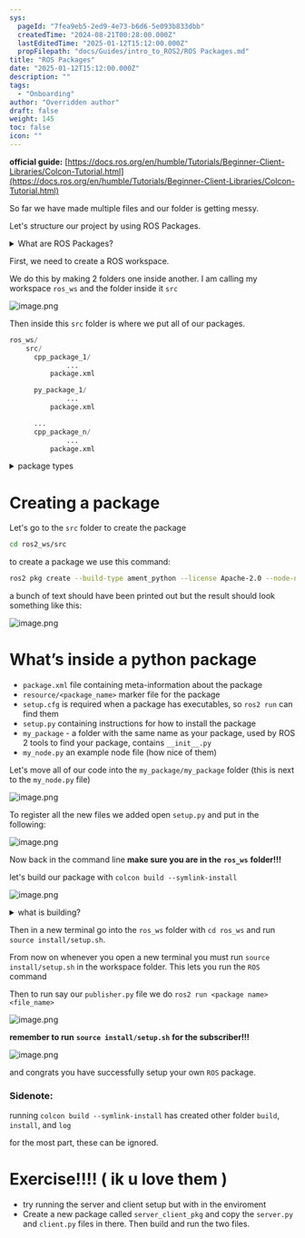 ```yaml
---
sys:
  pageId: "7fea9eb5-2ed9-4e73-b6d6-5e093b833dbb"
  createdTime: "2024-08-21T00:28:00.000Z"
  lastEditedTime: "2025-01-12T15:12:00.000Z"
  propFilepath: "docs/Guides/intro_to_ROS2/ROS Packages.md"
title: "ROS Packages"
date: "2025-01-12T15:12:00.000Z"
description: ""
tags:
  - "Onboarding"
author: "Overridden author"
draft: false
weight: 145
toc: false
icon: ""
---
```


**official guide:** [https://docs.ros.org/en/humble/Tutorials/Beginner-Client-Libraries/Colcon-Tutorial.html](https://docs.ros.org/en/humble/Tutorials/Beginner-Client-Libraries/Colcon-Tutorial.html)

So far we have made multiple files and our folder is getting messy.

Let's structure our project by using ROS Packages.

<details>

<summary>What are ROS Packages?</summary>

ROS Packages are, as the name implies, packages of code that are highly sharable between ROS developers.

They consist of a folder, `package.xml` file, and source code

```python
      cpp_package_1/
		      ... imagine much code files here ..
          package.xml
```

</details>

First, we need to create a ROS workspace.

We do this by making 2 folders one inside another. I am calling my workspace `ros_ws` and the folder inside it `src`

![image.png](https://prod-files-secure.s3.us-west-2.amazonaws.com/d518164a-d88e-44d1-a4ee-3adb3bd8bce0/70706947-fd18-4537-a67b-e12946812d31/image.png?X-Amz-Algorithm=AWS4-HMAC-SHA256&X-Amz-Content-Sha256=UNSIGNED-PAYLOAD&X-Amz-Credential=ASIAZI2LB4666UFRQSIZ%2F20250414%2Fus-west-2%2Fs3%2Faws4_request&X-Amz-Date=20250414T230806Z&X-Amz-Expires=3600&X-Amz-Security-Token=IQoJb3JpZ2luX2VjEJf%2F%2F%2F%2F%2F%2F%2F%2F%2F%2FwEaCXVzLXdlc3QtMiJIMEYCIQDjZJXPJMQbED0uT00Em8boC4HaZXoz2vModdaG9ZuC7QIhAKp9fvapxd9kVN5e21OV6NE%2Fc5%2BjTPe7BphBCcLjUvhvKv8DCCAQABoMNjM3NDIzMTgzODA1IgwHAf8VE6QAqI7aDeYq3AM2vZmdjWOsu0eIl%2F3YDbTvatU%2FWXYGE8nFUi2%2BcrmSLcOLHfgIKAZYNEhzrNBTH6b7zYauW%2FL8N9is78Q%2BBq%2FlTlqsh1%2Bpw3rgUBZs7NP5ddaWr54IdeFqpso63ijfgo9cYRpKCxn0u83LnFL9Z5m%2B6JH9gCZQU7DzCrHqHQwSZDz3qLshrcCb6JtyLiacr9taMNXfwKpZhgeCUcGtcyGeyN1n8UcgE2c2RD46fbTvsJ1bjpHCyhJAFT5x5pEwUU4NxJ%2BDT%2FXtyzZCSP2UIxQcEYYZw7s6uO38fyMMHeeC3Bn26RrCGKX53vT1oZlDwwKH9vqA7jk9EE7TPLfH7oCif%2FVyQnU6gYTAPAtVQbYWheURZMwwsxHLdu8y8lXwAD9oHJU8thjI7HB659sS8zwqlnOf3v6waMykTKv71UACBzbCQ%2F3FVyGcHpSHe%2BKl85xvI7hjOvDgQPuyzSarGI6n2mLjDXFTKU%2FIDBcjFq%2Fyb%2BpuWaVX6pK8Ww4Tpn8TpcE5v8aOEByU76qlmO6fznkPSYD1nnBkC2AJxFCLEZQPvrv%2FNbV14%2BiYW%2FrIUHiwGxwo%2FycI%2F4pToo8r%2FK8FlMZzj%2B37tdBo9qjHtveFR7TawvUk7c%2FRhRsRCg7cmTDIm%2Fa%2FBjqkASYRGIJdFTqHXLugclQ04pm%2ByG73Z5Np6OrGs5rkxozqZeagsw%2BomXtlvEzL5atNSXai2omRB4qY%2BA5gLvkjgwNgkHiMkzbrDdfmHIPjUJXPtDasjtqohgQfeiaaWkBC1wd56dBsbGS9nvpHkQxRw8AsdvDcTOnh%2FnO7npxv2h2WHs7DhTxSMoSsttQj%2Fm8Jy3S671ieC4DIJaamkseTPu4%2B7Oqu&X-Amz-Signature=300937bafefe0b1d3d34c7b8caf36626d20e234bda0f4d3c3ac627159024ff0e&X-Amz-SignedHeaders=host&x-id=GetObject)

Then inside this `src` folder is where we put all of our packages.

```python
ros_ws/
    src/
      cpp_package_1/
		      ...
          package.xml

      py_package_1/
		      ...
          package.xml

      ...
      cpp_package_n/
		      ...
          package.xml

```

<details>

<summary>package types</summary>

packages can be either `C++` or python.

the intern file structure is different for each but for this guide we will stick to creating python packages

</details>

# Creating a package

Let's go to the `src` folder to create the package

```bash
cd ros2_ws/src
```

to create a package we use this command:

```bash
ros2 pkg create --build-type ament_python --license Apache-2.0 --node-name my_node my_package
```

a bunch of text should have been printed out but the result should look something like this:

![image.png](https://prod-files-secure.s3.us-west-2.amazonaws.com/d518164a-d88e-44d1-a4ee-3adb3bd8bce0/e6cf1e3f-8512-4a3e-b131-079f800bf3e8/image.png?X-Amz-Algorithm=AWS4-HMAC-SHA256&X-Amz-Content-Sha256=UNSIGNED-PAYLOAD&X-Amz-Credential=ASIAZI2LB4666UFRQSIZ%2F20250414%2Fus-west-2%2Fs3%2Faws4_request&X-Amz-Date=20250414T230806Z&X-Amz-Expires=3600&X-Amz-Security-Token=IQoJb3JpZ2luX2VjEJf%2F%2F%2F%2F%2F%2F%2F%2F%2F%2FwEaCXVzLXdlc3QtMiJIMEYCIQDjZJXPJMQbED0uT00Em8boC4HaZXoz2vModdaG9ZuC7QIhAKp9fvapxd9kVN5e21OV6NE%2Fc5%2BjTPe7BphBCcLjUvhvKv8DCCAQABoMNjM3NDIzMTgzODA1IgwHAf8VE6QAqI7aDeYq3AM2vZmdjWOsu0eIl%2F3YDbTvatU%2FWXYGE8nFUi2%2BcrmSLcOLHfgIKAZYNEhzrNBTH6b7zYauW%2FL8N9is78Q%2BBq%2FlTlqsh1%2Bpw3rgUBZs7NP5ddaWr54IdeFqpso63ijfgo9cYRpKCxn0u83LnFL9Z5m%2B6JH9gCZQU7DzCrHqHQwSZDz3qLshrcCb6JtyLiacr9taMNXfwKpZhgeCUcGtcyGeyN1n8UcgE2c2RD46fbTvsJ1bjpHCyhJAFT5x5pEwUU4NxJ%2BDT%2FXtyzZCSP2UIxQcEYYZw7s6uO38fyMMHeeC3Bn26RrCGKX53vT1oZlDwwKH9vqA7jk9EE7TPLfH7oCif%2FVyQnU6gYTAPAtVQbYWheURZMwwsxHLdu8y8lXwAD9oHJU8thjI7HB659sS8zwqlnOf3v6waMykTKv71UACBzbCQ%2F3FVyGcHpSHe%2BKl85xvI7hjOvDgQPuyzSarGI6n2mLjDXFTKU%2FIDBcjFq%2Fyb%2BpuWaVX6pK8Ww4Tpn8TpcE5v8aOEByU76qlmO6fznkPSYD1nnBkC2AJxFCLEZQPvrv%2FNbV14%2BiYW%2FrIUHiwGxwo%2FycI%2F4pToo8r%2FK8FlMZzj%2B37tdBo9qjHtveFR7TawvUk7c%2FRhRsRCg7cmTDIm%2Fa%2FBjqkASYRGIJdFTqHXLugclQ04pm%2ByG73Z5Np6OrGs5rkxozqZeagsw%2BomXtlvEzL5atNSXai2omRB4qY%2BA5gLvkjgwNgkHiMkzbrDdfmHIPjUJXPtDasjtqohgQfeiaaWkBC1wd56dBsbGS9nvpHkQxRw8AsdvDcTOnh%2FnO7npxv2h2WHs7DhTxSMoSsttQj%2Fm8Jy3S671ieC4DIJaamkseTPu4%2B7Oqu&X-Amz-Signature=697d648782b321758929774ed899f77a2d42b11086a005ab768b7872dbebaabf&X-Amz-SignedHeaders=host&x-id=GetObject)

# What’s inside a python package

- `package.xml` file containing meta-information about the package
- `resource/<package_name>` marker file for the package
- `setup.cfg` is required when a package has executables, so `ros2 run` can find them
- `setup.py` containing instructions for how to install the package
- `my_package` - a folder with the same name as your package, used by ROS 2 tools to find your package, contains `__init__.py`
- `my_node.py` an example node file (how nice of them)

Let's move all of our code into the `my_package/my_package` folder (this is next to the `my_node.py` file)

![image.png](https://prod-files-secure.s3.us-west-2.amazonaws.com/d518164a-d88e-44d1-a4ee-3adb3bd8bce0/9ce58f11-0da9-4d3e-b86d-506a9685d378/image.png?X-Amz-Algorithm=AWS4-HMAC-SHA256&X-Amz-Content-Sha256=UNSIGNED-PAYLOAD&X-Amz-Credential=ASIAZI2LB4666UFRQSIZ%2F20250414%2Fus-west-2%2Fs3%2Faws4_request&X-Amz-Date=20250414T230806Z&X-Amz-Expires=3600&X-Amz-Security-Token=IQoJb3JpZ2luX2VjEJf%2F%2F%2F%2F%2F%2F%2F%2F%2F%2FwEaCXVzLXdlc3QtMiJIMEYCIQDjZJXPJMQbED0uT00Em8boC4HaZXoz2vModdaG9ZuC7QIhAKp9fvapxd9kVN5e21OV6NE%2Fc5%2BjTPe7BphBCcLjUvhvKv8DCCAQABoMNjM3NDIzMTgzODA1IgwHAf8VE6QAqI7aDeYq3AM2vZmdjWOsu0eIl%2F3YDbTvatU%2FWXYGE8nFUi2%2BcrmSLcOLHfgIKAZYNEhzrNBTH6b7zYauW%2FL8N9is78Q%2BBq%2FlTlqsh1%2Bpw3rgUBZs7NP5ddaWr54IdeFqpso63ijfgo9cYRpKCxn0u83LnFL9Z5m%2B6JH9gCZQU7DzCrHqHQwSZDz3qLshrcCb6JtyLiacr9taMNXfwKpZhgeCUcGtcyGeyN1n8UcgE2c2RD46fbTvsJ1bjpHCyhJAFT5x5pEwUU4NxJ%2BDT%2FXtyzZCSP2UIxQcEYYZw7s6uO38fyMMHeeC3Bn26RrCGKX53vT1oZlDwwKH9vqA7jk9EE7TPLfH7oCif%2FVyQnU6gYTAPAtVQbYWheURZMwwsxHLdu8y8lXwAD9oHJU8thjI7HB659sS8zwqlnOf3v6waMykTKv71UACBzbCQ%2F3FVyGcHpSHe%2BKl85xvI7hjOvDgQPuyzSarGI6n2mLjDXFTKU%2FIDBcjFq%2Fyb%2BpuWaVX6pK8Ww4Tpn8TpcE5v8aOEByU76qlmO6fznkPSYD1nnBkC2AJxFCLEZQPvrv%2FNbV14%2BiYW%2FrIUHiwGxwo%2FycI%2F4pToo8r%2FK8FlMZzj%2B37tdBo9qjHtveFR7TawvUk7c%2FRhRsRCg7cmTDIm%2Fa%2FBjqkASYRGIJdFTqHXLugclQ04pm%2ByG73Z5Np6OrGs5rkxozqZeagsw%2BomXtlvEzL5atNSXai2omRB4qY%2BA5gLvkjgwNgkHiMkzbrDdfmHIPjUJXPtDasjtqohgQfeiaaWkBC1wd56dBsbGS9nvpHkQxRw8AsdvDcTOnh%2FnO7npxv2h2WHs7DhTxSMoSsttQj%2Fm8Jy3S671ieC4DIJaamkseTPu4%2B7Oqu&X-Amz-Signature=df1819b7cd11bea64d859c1d73bec9a81e9517ecb2af91ff4c63b896d97d5665&X-Amz-SignedHeaders=host&x-id=GetObject)

To register all the new files we added open `setup.py` and put in the following:

![image.png](https://prod-files-secure.s3.us-west-2.amazonaws.com/d518164a-d88e-44d1-a4ee-3adb3bd8bce0/1cd7c262-4cae-4496-9d75-c178537d24a2/image.png?X-Amz-Algorithm=AWS4-HMAC-SHA256&X-Amz-Content-Sha256=UNSIGNED-PAYLOAD&X-Amz-Credential=ASIAZI2LB4666UFRQSIZ%2F20250414%2Fus-west-2%2Fs3%2Faws4_request&X-Amz-Date=20250414T230806Z&X-Amz-Expires=3600&X-Amz-Security-Token=IQoJb3JpZ2luX2VjEJf%2F%2F%2F%2F%2F%2F%2F%2F%2F%2FwEaCXVzLXdlc3QtMiJIMEYCIQDjZJXPJMQbED0uT00Em8boC4HaZXoz2vModdaG9ZuC7QIhAKp9fvapxd9kVN5e21OV6NE%2Fc5%2BjTPe7BphBCcLjUvhvKv8DCCAQABoMNjM3NDIzMTgzODA1IgwHAf8VE6QAqI7aDeYq3AM2vZmdjWOsu0eIl%2F3YDbTvatU%2FWXYGE8nFUi2%2BcrmSLcOLHfgIKAZYNEhzrNBTH6b7zYauW%2FL8N9is78Q%2BBq%2FlTlqsh1%2Bpw3rgUBZs7NP5ddaWr54IdeFqpso63ijfgo9cYRpKCxn0u83LnFL9Z5m%2B6JH9gCZQU7DzCrHqHQwSZDz3qLshrcCb6JtyLiacr9taMNXfwKpZhgeCUcGtcyGeyN1n8UcgE2c2RD46fbTvsJ1bjpHCyhJAFT5x5pEwUU4NxJ%2BDT%2FXtyzZCSP2UIxQcEYYZw7s6uO38fyMMHeeC3Bn26RrCGKX53vT1oZlDwwKH9vqA7jk9EE7TPLfH7oCif%2FVyQnU6gYTAPAtVQbYWheURZMwwsxHLdu8y8lXwAD9oHJU8thjI7HB659sS8zwqlnOf3v6waMykTKv71UACBzbCQ%2F3FVyGcHpSHe%2BKl85xvI7hjOvDgQPuyzSarGI6n2mLjDXFTKU%2FIDBcjFq%2Fyb%2BpuWaVX6pK8Ww4Tpn8TpcE5v8aOEByU76qlmO6fznkPSYD1nnBkC2AJxFCLEZQPvrv%2FNbV14%2BiYW%2FrIUHiwGxwo%2FycI%2F4pToo8r%2FK8FlMZzj%2B37tdBo9qjHtveFR7TawvUk7c%2FRhRsRCg7cmTDIm%2Fa%2FBjqkASYRGIJdFTqHXLugclQ04pm%2ByG73Z5Np6OrGs5rkxozqZeagsw%2BomXtlvEzL5atNSXai2omRB4qY%2BA5gLvkjgwNgkHiMkzbrDdfmHIPjUJXPtDasjtqohgQfeiaaWkBC1wd56dBsbGS9nvpHkQxRw8AsdvDcTOnh%2FnO7npxv2h2WHs7DhTxSMoSsttQj%2Fm8Jy3S671ieC4DIJaamkseTPu4%2B7Oqu&X-Amz-Signature=4d7dfd18946497daa845bb581935948a09bd7059c313a5f09620e073d7ffa293&X-Amz-SignedHeaders=host&x-id=GetObject)

Now back in the command line **make sure you are in the** **`ros_ws`** **folder!!!**

let's build our package with `colcon build --symlink-install`

![image.png](https://prod-files-secure.s3.us-west-2.amazonaws.com/d518164a-d88e-44d1-a4ee-3adb3bd8bce0/2f2a0d27-b173-48fd-b189-5f5c0ce65619/image.png?X-Amz-Algorithm=AWS4-HMAC-SHA256&X-Amz-Content-Sha256=UNSIGNED-PAYLOAD&X-Amz-Credential=ASIAZI2LB4666UFRQSIZ%2F20250414%2Fus-west-2%2Fs3%2Faws4_request&X-Amz-Date=20250414T230806Z&X-Amz-Expires=3600&X-Amz-Security-Token=IQoJb3JpZ2luX2VjEJf%2F%2F%2F%2F%2F%2F%2F%2F%2F%2FwEaCXVzLXdlc3QtMiJIMEYCIQDjZJXPJMQbED0uT00Em8boC4HaZXoz2vModdaG9ZuC7QIhAKp9fvapxd9kVN5e21OV6NE%2Fc5%2BjTPe7BphBCcLjUvhvKv8DCCAQABoMNjM3NDIzMTgzODA1IgwHAf8VE6QAqI7aDeYq3AM2vZmdjWOsu0eIl%2F3YDbTvatU%2FWXYGE8nFUi2%2BcrmSLcOLHfgIKAZYNEhzrNBTH6b7zYauW%2FL8N9is78Q%2BBq%2FlTlqsh1%2Bpw3rgUBZs7NP5ddaWr54IdeFqpso63ijfgo9cYRpKCxn0u83LnFL9Z5m%2B6JH9gCZQU7DzCrHqHQwSZDz3qLshrcCb6JtyLiacr9taMNXfwKpZhgeCUcGtcyGeyN1n8UcgE2c2RD46fbTvsJ1bjpHCyhJAFT5x5pEwUU4NxJ%2BDT%2FXtyzZCSP2UIxQcEYYZw7s6uO38fyMMHeeC3Bn26RrCGKX53vT1oZlDwwKH9vqA7jk9EE7TPLfH7oCif%2FVyQnU6gYTAPAtVQbYWheURZMwwsxHLdu8y8lXwAD9oHJU8thjI7HB659sS8zwqlnOf3v6waMykTKv71UACBzbCQ%2F3FVyGcHpSHe%2BKl85xvI7hjOvDgQPuyzSarGI6n2mLjDXFTKU%2FIDBcjFq%2Fyb%2BpuWaVX6pK8Ww4Tpn8TpcE5v8aOEByU76qlmO6fznkPSYD1nnBkC2AJxFCLEZQPvrv%2FNbV14%2BiYW%2FrIUHiwGxwo%2FycI%2F4pToo8r%2FK8FlMZzj%2B37tdBo9qjHtveFR7TawvUk7c%2FRhRsRCg7cmTDIm%2Fa%2FBjqkASYRGIJdFTqHXLugclQ04pm%2ByG73Z5Np6OrGs5rkxozqZeagsw%2BomXtlvEzL5atNSXai2omRB4qY%2BA5gLvkjgwNgkHiMkzbrDdfmHIPjUJXPtDasjtqohgQfeiaaWkBC1wd56dBsbGS9nvpHkQxRw8AsdvDcTOnh%2FnO7npxv2h2WHs7DhTxSMoSsttQj%2Fm8Jy3S671ieC4DIJaamkseTPu4%2B7Oqu&X-Amz-Signature=2a383cd34d42c80dcb95300d8de18bbb4ef502bb14b0b93c987cd779ffd86a2a&X-Amz-SignedHeaders=host&x-id=GetObject)

<details>

<summary>what is building?</summary>

if you are a CS major at Rose-Hulman you will learn the answer to this in CSSE132

but TLDR; is it combines all the code files into one program that can be run easily 

</details>

Then in a new terminal go into the `ros_ws` folder with `cd ros_ws` and run `source install/setup.sh`. 

From now on whenever you open a new terminal you must run `source install/setup.sh` in the workspace folder. This lets you run the `ROS` command

Then to run say our `publisher.py` file we do `ros2 run <package name> <file_name>`

![image.png](https://prod-files-secure.s3.us-west-2.amazonaws.com/d518164a-d88e-44d1-a4ee-3adb3bd8bce0/4f4b1219-3a44-4632-aa0a-ce3471699f59/image.png?X-Amz-Algorithm=AWS4-HMAC-SHA256&X-Amz-Content-Sha256=UNSIGNED-PAYLOAD&X-Amz-Credential=ASIAZI2LB4666UFRQSIZ%2F20250414%2Fus-west-2%2Fs3%2Faws4_request&X-Amz-Date=20250414T230806Z&X-Amz-Expires=3600&X-Amz-Security-Token=IQoJb3JpZ2luX2VjEJf%2F%2F%2F%2F%2F%2F%2F%2F%2F%2FwEaCXVzLXdlc3QtMiJIMEYCIQDjZJXPJMQbED0uT00Em8boC4HaZXoz2vModdaG9ZuC7QIhAKp9fvapxd9kVN5e21OV6NE%2Fc5%2BjTPe7BphBCcLjUvhvKv8DCCAQABoMNjM3NDIzMTgzODA1IgwHAf8VE6QAqI7aDeYq3AM2vZmdjWOsu0eIl%2F3YDbTvatU%2FWXYGE8nFUi2%2BcrmSLcOLHfgIKAZYNEhzrNBTH6b7zYauW%2FL8N9is78Q%2BBq%2FlTlqsh1%2Bpw3rgUBZs7NP5ddaWr54IdeFqpso63ijfgo9cYRpKCxn0u83LnFL9Z5m%2B6JH9gCZQU7DzCrHqHQwSZDz3qLshrcCb6JtyLiacr9taMNXfwKpZhgeCUcGtcyGeyN1n8UcgE2c2RD46fbTvsJ1bjpHCyhJAFT5x5pEwUU4NxJ%2BDT%2FXtyzZCSP2UIxQcEYYZw7s6uO38fyMMHeeC3Bn26RrCGKX53vT1oZlDwwKH9vqA7jk9EE7TPLfH7oCif%2FVyQnU6gYTAPAtVQbYWheURZMwwsxHLdu8y8lXwAD9oHJU8thjI7HB659sS8zwqlnOf3v6waMykTKv71UACBzbCQ%2F3FVyGcHpSHe%2BKl85xvI7hjOvDgQPuyzSarGI6n2mLjDXFTKU%2FIDBcjFq%2Fyb%2BpuWaVX6pK8Ww4Tpn8TpcE5v8aOEByU76qlmO6fznkPSYD1nnBkC2AJxFCLEZQPvrv%2FNbV14%2BiYW%2FrIUHiwGxwo%2FycI%2F4pToo8r%2FK8FlMZzj%2B37tdBo9qjHtveFR7TawvUk7c%2FRhRsRCg7cmTDIm%2Fa%2FBjqkASYRGIJdFTqHXLugclQ04pm%2ByG73Z5Np6OrGs5rkxozqZeagsw%2BomXtlvEzL5atNSXai2omRB4qY%2BA5gLvkjgwNgkHiMkzbrDdfmHIPjUJXPtDasjtqohgQfeiaaWkBC1wd56dBsbGS9nvpHkQxRw8AsdvDcTOnh%2FnO7npxv2h2WHs7DhTxSMoSsttQj%2Fm8Jy3S671ieC4DIJaamkseTPu4%2B7Oqu&X-Amz-Signature=d15c217a6cf15bc3edf7f25a667047a1282ae06803d5b8b380a3d31780a1fb19&X-Amz-SignedHeaders=host&x-id=GetObject)

**remember to run** **`source install/setup.sh`** **for the subscriber!!!**

![image.png](https://prod-files-secure.s3.us-west-2.amazonaws.com/d518164a-d88e-44d1-a4ee-3adb3bd8bce0/02121119-dad4-49ec-8356-c956108b4243/image.png?X-Amz-Algorithm=AWS4-HMAC-SHA256&X-Amz-Content-Sha256=UNSIGNED-PAYLOAD&X-Amz-Credential=ASIAZI2LB4666UFRQSIZ%2F20250414%2Fus-west-2%2Fs3%2Faws4_request&X-Amz-Date=20250414T230806Z&X-Amz-Expires=3600&X-Amz-Security-Token=IQoJb3JpZ2luX2VjEJf%2F%2F%2F%2F%2F%2F%2F%2F%2F%2FwEaCXVzLXdlc3QtMiJIMEYCIQDjZJXPJMQbED0uT00Em8boC4HaZXoz2vModdaG9ZuC7QIhAKp9fvapxd9kVN5e21OV6NE%2Fc5%2BjTPe7BphBCcLjUvhvKv8DCCAQABoMNjM3NDIzMTgzODA1IgwHAf8VE6QAqI7aDeYq3AM2vZmdjWOsu0eIl%2F3YDbTvatU%2FWXYGE8nFUi2%2BcrmSLcOLHfgIKAZYNEhzrNBTH6b7zYauW%2FL8N9is78Q%2BBq%2FlTlqsh1%2Bpw3rgUBZs7NP5ddaWr54IdeFqpso63ijfgo9cYRpKCxn0u83LnFL9Z5m%2B6JH9gCZQU7DzCrHqHQwSZDz3qLshrcCb6JtyLiacr9taMNXfwKpZhgeCUcGtcyGeyN1n8UcgE2c2RD46fbTvsJ1bjpHCyhJAFT5x5pEwUU4NxJ%2BDT%2FXtyzZCSP2UIxQcEYYZw7s6uO38fyMMHeeC3Bn26RrCGKX53vT1oZlDwwKH9vqA7jk9EE7TPLfH7oCif%2FVyQnU6gYTAPAtVQbYWheURZMwwsxHLdu8y8lXwAD9oHJU8thjI7HB659sS8zwqlnOf3v6waMykTKv71UACBzbCQ%2F3FVyGcHpSHe%2BKl85xvI7hjOvDgQPuyzSarGI6n2mLjDXFTKU%2FIDBcjFq%2Fyb%2BpuWaVX6pK8Ww4Tpn8TpcE5v8aOEByU76qlmO6fznkPSYD1nnBkC2AJxFCLEZQPvrv%2FNbV14%2BiYW%2FrIUHiwGxwo%2FycI%2F4pToo8r%2FK8FlMZzj%2B37tdBo9qjHtveFR7TawvUk7c%2FRhRsRCg7cmTDIm%2Fa%2FBjqkASYRGIJdFTqHXLugclQ04pm%2ByG73Z5Np6OrGs5rkxozqZeagsw%2BomXtlvEzL5atNSXai2omRB4qY%2BA5gLvkjgwNgkHiMkzbrDdfmHIPjUJXPtDasjtqohgQfeiaaWkBC1wd56dBsbGS9nvpHkQxRw8AsdvDcTOnh%2FnO7npxv2h2WHs7DhTxSMoSsttQj%2Fm8Jy3S671ieC4DIJaamkseTPu4%2B7Oqu&X-Amz-Signature=acf63f2438e0bf47101f3dba81e3bf2851b128212a8a1af4315227fffe15f24e&X-Amz-SignedHeaders=host&x-id=GetObject)

and congrats you have successfully setup your own `ROS` package.

### Sidenote:

running `colcon build --symlink-install` has created other folder `build`, `install`, and `log`

for the most part, these can be ignored.

# Exercise!!!! ( ik u love them )

- try running the server and client setup but with in the enviroment
- Create a new package called `server_client_pkg` and copy the `server.py` and `client.py` files in there. Then build and run the two files.
